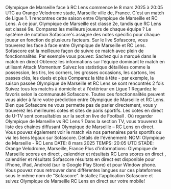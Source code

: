 Olympique de Marseille face à RC Lens commence le 8 mars 2025 à 20:05 UTC au Orange Velodrome stade, Marseille ville de, France. C'est un match de Ligue 1.
1 rencontres cette saison entre Olympique de Marseille et RC Lens. A ce jour, Olympique de Marseille est classé 2e, tandis que RC Lens est classé 9e. Comparez les meilleurs joueurs de chaque équipe ? Le systéme de notation Sofascore's assigne des notes spécific pour chaque joueur en fonction de plusieurs facteurs.
Sur le live Sofascore, vous trouverez les face à face entre Olympique de Marseille et RC Lens. Sofascore est la meilleure façon de suivre ce match avec plein de fonctionnalités. Par exemple vous pouvez:
Sachez qui a marqué dans le match en direct
Obtenez les informations sur l'équipe dominant le match en utilisant Attack Momentum
Suivez les statistique détaillées comme la possession, les tirs, les corners, les grosses occasions, les cartons, les passes clés, les duels et plus
Comparez la tête à tête - par exemple, la saison passée Olympique de Marseille et RC Lens se sont rencontrés 2 fois
Suivez tous les matchs à domicile et à l'éxtérieur en Ligue 1
Regardez le favoris selon la communauté Sofascore.
Toutes ces fonctionnalités peuvent vous aider à faire votre prédiction entre Olympique de Marseille et RC Lens. Bien que Sofascore ne vous permette pas de parier directement, vous y trouverez les meilleures cotes et sites de paris sportifs. Les cotes en direct de U-TV sont consultables sur la section live de Football .
Où regarder Olympique de Marseille vs RC Lens ? Dans la section TV, vous trouverez la liste des chaînes diffusant Olympique de Marseille – RC Lens en direct. Vous pouvez également voir le match via nos partenaires paris sportifs ou via les liens légaux sur Sofascore.
Détails de l'événement:
NOM: Olympique de Marseille - RC Lens
DATE: 8 mars 2025
TEMPS: 20:05 UTC
STADE: Orange Velodrome, Marseille, France
Plus d'informations:
Olympique de Marseille scores en direct , calendrier et résultats
RC Lens scores en direct , calendrier et résultats
Sofascore résultats en direct est disponible pour iPhone, iPad, Android (sur le Google Play Store) et pour Window phone. Vous pouvez nous retrouver dans différentes langues sur ces plateformes sous le même nom de "Sofascore". Installez l'application Sofascore et suivez Olympique de Marseille RC Lens en direct sur votre mobile!
